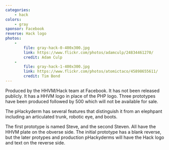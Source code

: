 ```yaml
---
categories:
    - hack
colors:
    - gray
sponsor: Facebook
reverse: Hack logo
photos:
    -
        file: gray-hack-0-400x300.jpg
        link: https://www.flickr.com/photos/adamculp/24834461270/
        credit: Adam Culp
    -
        file: gray-hack-1-400x300.jpg
        link: https://www.flickr.com/photos/atomictaco/45898655611/
        credit: Tim Bond
---
```

Produced by the HHVM/Hack team at Facebook. It has not been released
publicly. It has a HHVM logo in place of the PHP logo. Three prototypes have
been produced followed by 500 which will not be available for sale.

The pHackyderm has several features that distinguish it from an elephpant including
an articulated trunk, robotic eye, and boots.

The first prototype is named Steve, and the second Steven. All have the HHVM
plate on the obverse side. The initial prototype has a blank reverse, but the
later protypes and production pHackyderms will have the Hack logo and text on
the reverse side.
